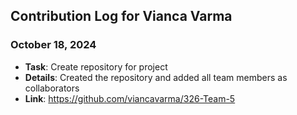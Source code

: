 ## Contribution Log for Vianca Varma

### October 18, 2024
- **Task**: Create repository for project
- **Details**: Created the repository and added all team members as collaborators
- **Link**: https://github.com/viancavarma/326-Team-5
